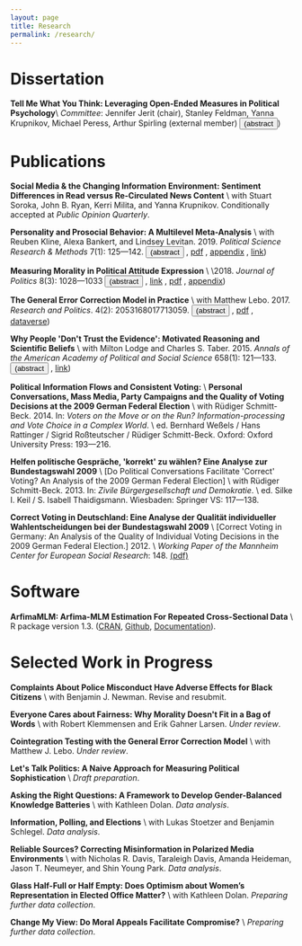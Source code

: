 ```yaml
---
layout: page
title: Research
permalink: /research/
---
```


# Dissertation

**Tell Me What You Think: Leveraging Open-Ended Measures in Political Psychology**\\
_Committee_: Jennifer Jerit (chair), Stanley Feldman, Yanna Krupnikov, Michael Peress, Arthur Spirling (external member)
<button class="link" onclick="showAbstract('diss')">(abstract</button>)
<div id="diss" style="display:none">
<blockquote>
	Though verbally expressing attitudes is one of the most ubiquitous ways people engage in politics, this basic feature of political life is rarely studied directly. Building on recent advances in automated text analysis, I develop new measures to systematically examine verbatim political attitude expression. By analyzing how citizens describe their beliefs and discuss them with peers, my research advances previous theoretical insights on the nature of political sophistication as well as the role of morality in politics and persuasion. The first part of the dissertation shows that the complexity with which people discuss political preferences, or their discursive sophistication, is a better predictor of political competence than factual knowledge alone. My measure of discursive sophistication furthermore suggests that---in contrast to previous findings in the literature---women are by no means less politically sophisticated than men. In the second part, I examine ideological differences in the contents of expressed attitudes. The analyses reveal systematic variation in the use of moral language between liberals and conservatives when talking about politics, a finding that is consistent with previous research in moral psychology. However, the reliance on morality is influenced by the degree to which people are exposed to moral rhetoric in the media. The third part of the dissertation investigates how the expression of moral considerations affects persuasion and attitude change in the context of online discussions. While moral appeals do not change people's minds across the board, those who hear arguments that are morally congruent with their preexisting attitudes are more likely to be persuaded. Overall, the dissertation advocates for a greater use of text-as-data and open-ended measures in the area of political psychology.
</blockquote>
</div>


# Publications

**Social Media & the Changing Information Environment: Sentiment Differences in Read versus Re-Circulated News Content** \\
with Stuart Soroka, John B. Ryan, Kerri Milita, and Yanna Krupnikov. Conditionally accepted at _Public Opinion Quarterly_.

**Personality and Prosocial Behavior: A Multilevel Meta-Analysis** \\
with Reuben Kline, Alexa Bankert, and Lindsey Levitan. 2019. _Political Science Research & Methods_ 7(1): 125&#8212;142.
<button class="link" onclick="showAbstract('personality')">(abstract</button>
, <a href="../resources/articles/kline2017personality_accepted.pdf">pdf</a>
, <a href="../resources/articles/kline2017personality_appendix.pdf">appendix</a>
, <a href="https://www.cambridge.org/core/journals/political-science-research-and-methods/article/personality-and-prosocial-behavior-a-multilevel-metaanalysis/2DC6F642FA396AF20E0108D1551CCD99#fndtn-information" target="blank">link</a>)
<div id="personality" style="display:none">
<blockquote>
	We investigate the effect of personality on prosocial behavior in a Bayesian multilevel meta-analysis (MLMA) of 15 published, interdisciplinary experimental studies. With data from the 15 studies constituting nearly 2500 individual observations, we find that the Big Five traits of Agreeableness and Openness are significantly and positively associated with prosocial behavior, while none of the other three traits are. These results are robust to a number of different model specifications and operationalizations of prosociality, and they greatly clarify the contradictory findings in the literature on the relationship between personality and prosocial behavior. Though previous research has indicated that incentivized experiments result in reduced prosocial behavior, we find no evidence that monetary incentivization of participants affects prosocial tendencies. By leveraging individual observations from multiple studies and explicitly modeling the multi-level structure of the data, MLMA permits the simultaneous estimation of study- and individual-level effects. The Bayesian approach allows us to estimate study-level effects in an unbiased and efficient manner, even with a relatively small number of studies. We conclude by discussing the limitations of our study and the advantages and disadvantages of the MLMA method.
</blockquote>
</div>


**Measuring Morality in Political Attitude Expression** \\
\2018. _Journal of Politics_ 8(3): 1028&#8212;1033
<button class="link" onclick="showAbstract('morality')">(abstract</button>
, <a href="https://www.journals.uchicago.edu/doi/abs/10.1086/696862" target="blank">link</a>
, <a href="../resources/articles/kraft2018measuring_accepted.pdf">pdf</a>
, <a href="../resources/articles/kraft2018measuring_appendix.pdf">appendix</a>)
<div id="morality" style="display:none">
<blockquote>
	This study explores whether and how individuals evoke moral considerations when discussing their political beliefs. Analyzing open-ended responses in the 2012 American National Election Study (ANES) using a previously validated dictionary, I find systematic ideological differences in moral reasoning - even when respondents are not explicitly asked about morality. The study proceeds to show that the reliance on moral considerations in attitude expression is amplified by the moral content of individual media environments.
</blockquote>
</div>


**The General Error Correction Model in Practice** \\
with Matthew Lebo. 2017. _Research and Politics_. 4(2): 2053168017713059.
<button class="link" onclick="showAbstract('gecm')">(abstract</button>
, <a href="../resources/articles/lebo2017general_accepted.pdf">pdf</a>
, <a href="http://dataverse.harvard.edu/dataset.xhtml?persistentId=doi:10.7910/DVN/D1TW2Y">dataverse</a>)
<div id="gecm" style="display:none">
<blockquote>
	Enns et al. respond to recent work by Grant and Lebo and Lebo and Grant that raises a number of concerns with political scientists’ use of the general error correction model (GECM). While agreeing with the particular rules one should apply when using unit root data in the GECM, Enns et al. still advocate procedures that will lead researchers astray. Most especially, they fail to recognize the difficulty in interpreting the GECM's "error correction coefficient." Without being certain of the univariate properties of one's data it is extremely difficult (or perhaps impossible) to know whether or not cointegration exists and error correction is occurring. We demonstrate the crucial differences for the GECM between having evidence of a unit root (from Dickey-Fuller tests) versus actually having a unit root. Looking at simulations and two applied examples we show how overblown findings of error correction await the uncareful researcher.
</blockquote>
</div>


**Why People 'Don't Trust the Evidence': Motivated Reasoning and Scientific Beliefs** \\
with Milton Lodge and Charles S. Taber. 2015. _Annals of the American Academy of Political and Social Science_ 658(1): 121&#8212;133.
<button class="link" onclick="showAbstract('evidence')">(abstract</button>
, <a href="http://journals.sagepub.com/doi/abs/10.1177/0002716214554758" target="blank">link</a>)
<div id="evidence" style="display:none">
<blockquote>
	In this commentary, we embed the volume's contributions on public beliefs about science in a broader theoretical discussion of motivated political reasoning. The studies presented in the preceding section of the volume consistently find evidence for hyperskepticism toward scientific evidence among ideologues, no matter the domain or context &#8212; and this skepticism seems to be stronger among conservatives than liberals. here, we show that these patterns can be understood as part of a general tendency among individuals to defend their prior attitudes and actively challenge attitudinally incongruent arguments, a tendency that appears to be evident among liberals and conservatives alike. We integrate the empirical results reported in this volume into a broader theoretical discussion of the John Q. Public model of information processing and motivated reasoning, which posits that both affective and cognitive reactions to events are triggered unconsciously. We find that the work in this volume is largely consistent with our theories of affect-driven motivated reasoning and biased attitude formation.
</blockquote>
</div>


**Political Information Flows and Consistent Voting:** \\
**Personal Conversations, Mass Media, Party Campaigns and the Quality of Voting Decisions at the 2009 German Federal Election** \\
with R&#252;diger Schmitt-Beck. 2014.  In: _Voters on the Move or on the Run? Information-processing and Vote Choice in a Complex World_. \\
ed. Bernhard We&#223;els / Hans Rattinger / Sigrid Ro&#223;teutscher / R&#252;diger Schmitt-Beck. Oxford: Oxford University Press: 193&#8212;216.

**Helfen politische Gespr&#228;che, 'korrekt' zu w&#228;hlen? Eine Analyse zur Bundestagswahl 2009** \\
[Do Political Conversations Facilitate 'Correct' Voting? An Analysis of the 2009 German Federal Election] \\
with R&#252;diger Schmitt-Beck. 2013. In: _Zivile B&#252;rgergesellschaft und Demokratie_. \\
ed. Silke I. Keil / S. Isabell Thaidigsmann. Wiesbaden: Springer VS: 117&#8212;138.

**Correct Voting in Deutschland: Eine Analyse der Qualit&#228;t individueller Wahlentscheidungen bei der Bundestagswahl 2009** \\
[Correct Voting in Germany: An Analysis of the Quality of Individual Voting Decisions in the 2009 German Federal Election.] 2012. \\
_Working Paper of the Mannheim Center for European Social Research_: 148. <a href="http://www.mzes.uni-mannheim.de/publications/wp/wp-148.pdf">(pdf)</a>


# Software

**ArfimaMLM: Arfima-MLM Estimation For Repeated Cross-Sectional Data** \\
R package version 1.3. ([CRAN](https://CRAN.R-project.org/package=ArfimaMLM), [Github](http://github.com/pwkraft/ArfimaMLM), [Documentation](../resources/articles/ArfimaMLM-documentation.pdf)).


# Selected Work in Progress

**Complaints About Police Misconduct Have Adverse Effects for Black Citizens** \\
with Benjamin J. Newman. Revise and resubmit.

**Everyone Cares about Fairness: Why Morality Doesn't Fit in a Bag of Words** \\
with Robert Klemmensen and Erik Gahner Larsen. _Under review_.

**Cointegration Testing with the General Error Correction Model** \\
with Matthew J. Lebo. _Under review_.

**Let's Talk Politics: A Naive Approach for Measuring Political Sophistication** \\
_Draft preparation_.

**Asking the Right Questions: A Framework to Develop Gender-Balanced Knowledge Batteries** \\
with Kathleen Dolan. _Data analysis_.

**Information, Polling, and Elections** \\
with Lukas Stoetzer and Benjamin Schlegel. _Data analysis_.

**Reliable Sources? Correcting Misinformation in Polarized Media Environments** \\
with Nicholas R. Davis, Taraleigh Davis, Amanda Heideman, Jason T. Neumeyer, and Shin Young Park. _Data analysis_.

**Glass Half-Full or Half Empty: Does Optimism about Women’s Representation in Elected Office Matter?** \\
with Kathleen Dolan. _Preparing further data collection_.

**Change My View: Do Moral Appeals Facilitate Compromise?** \\
_Preparing further data collection_.
